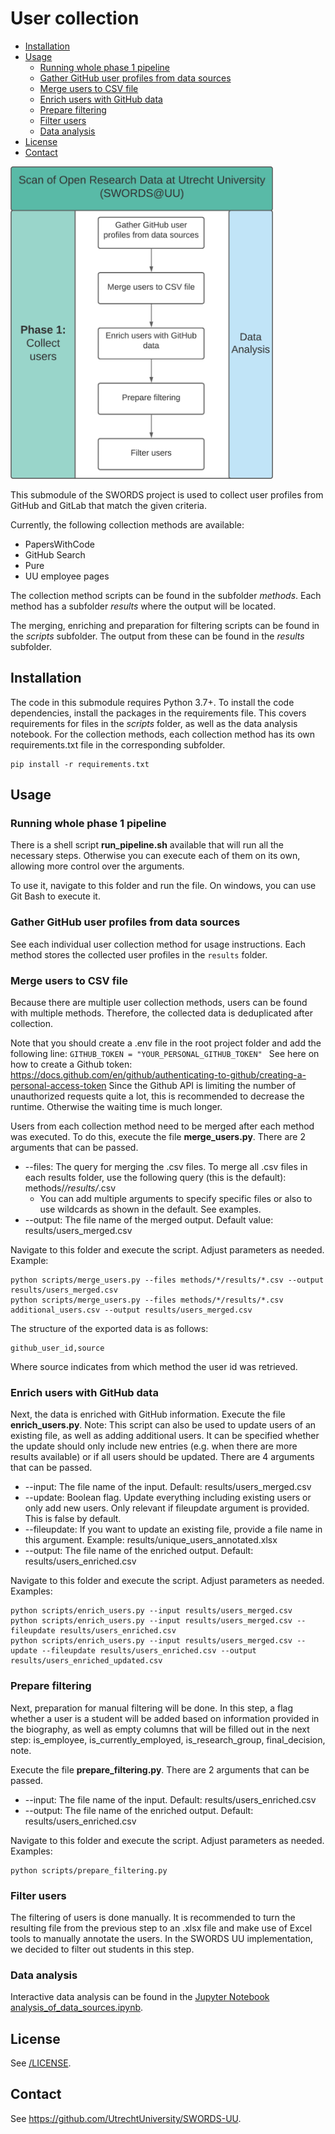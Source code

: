 # User collection <!-- omit in toc -->

- [Installation](#installation)
- [Usage](#usage)
  - [Running whole phase 1 pipeline](#running-whole-phase-1-pipeline)
  - [Gather GitHub user profiles from data sources](#gather-github-user-profiles-from-data-sources)
  - [Merge users to CSV file](#merge-users-to-csv-file)
  - [Enrich users with GitHub data](#enrich-users-with-github-data)
  - [Prepare filtering](#prepare-filtering)
  - [Filter users](#filter-users)
  - [Data analysis](#data-analysis)
- [License](#license)
- [Contact](#contact)

<img src="../docs/Phase_1.png" height="500">

This submodule of the SWORDS project is used to collect user profiles from
GitHub and GitLab that match the given criteria. 

Currently, the following collection methods are available: 

- PapersWithCode
- GitHub Search
- Pure
- UU employee pages

The collection method scripts can be found in the subfolder *methods*. Each method has a subfolder *results* where the output will be located. 

The merging, enriching and preparation for filtering scripts can be found in the *scripts* subfolder. The output from these can be found in the *results* subfolder.

## Installation 

The code in this submodule requires Python 3.7+. To install the code dependencies, install the packages in the requirements file. This covers requirements for files in the *scripts* folder, as well as the data analysis notebook. For the collection methods, each collection method has its own requirements.txt file in the corresponding subfolder.

```console
pip install -r requirements.txt
```

## Usage

### Running whole phase 1 pipeline

There is a shell script **run_pipeline.sh** available that will run all the necessary steps. Otherwise you can execute each of them on its own, allowing more control over the arguments.

To use it, navigate to this folder and run the file. On windows, you can use Git Bash to execute it.

### Gather GitHub user profiles from data sources

See each individual user collection method for usage instructions. Each method
stores the collected user profiles in the `results` folder. 

### Merge users to CSV file

Because there are multiple user collection methods, users can be found with
multiple methods. Therefore, the collected data is deduplicated after
collection. 

Note that you should create a .env file in the root project folder and add the following line:
```GITHUB_TOKEN = "YOUR_PERSONAL_GITHUB_TOKEN" ```
See here on how to create a Github token: https://docs.github.com/en/github/authenticating-to-github/creating-a-personal-access-token 
Since the Github API is limiting the number of unauthorized requests quite a lot, this is recommended to decrease the runtime. Otherwise the waiting time is much longer.

Users from each collection method need to be merged after each method was executed. To do this, execute the file **merge_users.py**.
There are 2 arguments that can be passed.

- --files: The query for merging the .csv files. To merge all .csv files in each results folder, use the following query (this is the default): methods/*/results/*.csv
  - You can add multiple arguments to specify specific files or also to use wildcards as shown in the default. See examples.
- --output: The file name of the merged output. Default value: results/users_merged.csv

Navigate to this folder and execute the script. Adjust parameters as needed. Example:

```console
python scripts/merge_users.py --files methods/*/results/*.csv --output results/users_merged.csv
python scripts/merge_users.py --files methods/*/results/*.csv additional_users.csv --output results/users_merged.csv
```

The structure of the exported data is as follows:

```
github_user_id,source
```

Where source indicates from which method the user id was retrieved.

### Enrich users with GitHub data

Next, the data is enriched with GitHub information. Execute the file **enrich_users.py**.
 Note: This script can also be used to update users of an existing file, as well as adding additional users. It can be specified whether the update should only include new entries (e.g. when there are more results available) or if all users should be updated.
There are 4 arguments that can be passed.

- --input: The file name of the input. Default: results/users_merged.csv
- --update: Boolean flag. Update everything including existing users or only add new users. Only relevant if fileupdate argument is provided. This is false by default.
- --fileupdate: If you want to update an existing file, provide a file name in this argument. Example: results/unique_users_annotated.xlsx
- --output: The file name of the enriched output. Default: results/users_enriched.csv

Navigate to this folder and execute the script. Adjust parameters as needed. Examples:

```console
python scripts/enrich_users.py --input results/users_merged.csv
python scripts/enrich_users.py --input results/users_merged.csv --fileupdate results/users_enriched.csv
python scripts/enrich_users.py --input results/users_merged.csv --update --fileupdate results/users_enriched.csv --output results/users_enriched_updated.csv
```

### Prepare filtering

Next, preparation for manual filtering will be done. In this step, a flag whether a user is a student will be added based on information provided in the biography, as well as empty columns that will be filled out in the next step: is_employee, is_currently_employed, is_research_group, final_decision, note.

Execute the file **prepare_filtering.py**.
There are 2 arguments that can be passed.

- --input: The file name of the input. Default: results/users_enriched.csv
- --output: The file name of the enriched output. Default: results/users_enriched.csv

Navigate to this folder and execute the script. Adjust parameters as needed. Examples:

```console
python scripts/prepare_filtering.py
```

### Filter users

The filtering of users is done manually. It is recommended to turn the resulting file from the previous step to an .xlsx file and make use of Excel tools to manually annotate the users. In the SWORDS UU implementation, we decided to filter out students in this step.

### Data analysis

Interactive data analysis can be found in the [Jupyter Notebook analysis_of_data_sources.ipynb](analysis_of_data_sources.ipynb).

## License 

See [/LICENSE](../LICENSE).

## Contact 

See https://github.com/UtrechtUniversity/SWORDS-UU.